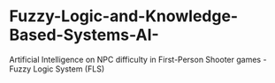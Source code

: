 # Fuzzy-Logic-and-Knowledge-Based-Systems-AI-
Artificial Intelligence on NPC difficulty in First-Person Shooter games - Fuzzy Logic System (FLS)
